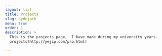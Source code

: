 ```yaml
---
layout: list
title: Projects
slug: hydejack
menu: true
order: 1
description: >
  This is the projects page,  I have made during my university years.
  projects(http://yejip.com/pro.html)

---
```

